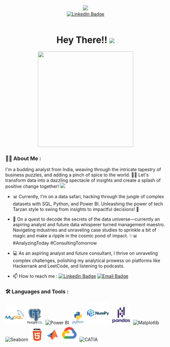 <div id="header" align="center">
<img src="https://media.giphy.com/media/JWuBH9rCO2uZuHBFpm/giphy.gif"width="100"/>
  <div id="badges">
     <a href="https://www.linkedin.com/in/rishika-kumar-">
      <img src="https://img.shields.io/badge/LinkedIn-blue?style=for-the-badge&logo=linkedin&logoColor=white" alt="LinkedIn Badge"/>
    </a>
  </div>
  <img src="https://komarev.com/ghpvc/?username=BreadcrumbsWisdomVoyager&style=flat-square&color=blue" alt=""/>
  <h1>
    Hey There!!
    <img src="https://media.giphy.com/media/hvRJCLFzcasrR4ia7z/giphy.gif" width="30px"/>
  </h1>
</div>
<div align="center">
  <img src="https://media.giphy.com/media/3kPDmoWdBpQPNhCnUG/giphy.gif" width="300" height="300"/>
</div>

### :woman_technologist: About Me :
I'm a budding analyst from India, weaving through the intricate tapestry of business puzzles, and adding a pinch of spice to the world. 🌱💡 Let's transform data into a dazzling spectacle of insights and create a splash of positive change together! <img src="https://media.giphy.com/media/WUlplcMpOCEmTGBtBW/giphy.gif" width="40"> 

- :bar_chart: Currently, I'm on a data safari, hacking through the jungle of complex datasets with SQL, Python, and Power BI. Unleashing the power of tech Tarzan style to swing from insights to impactful decisions! 🚀

- :green_book: On a quest to decode the secrets of the data universe—currently an aspiring analyst and future data whisperer turned management maestro. Navigating industries and unraveling case studies to sprinkle a bit of magic and make a ripple in the cosmic pond of impact. ✨📊 #AnalyzingToday #ConsultingTomorrow

- :computer: As an aspiring analyst and future consultant, I thrive on unraveling complex challenges, polishing my analytical prowess on platforms like Hackerrank and LeetCode, and listening to podcasts. 

- :mailbox: How to reach me :  [![Linkedin Badge](https://img.shields.io/badge/-rishika--kumar-blue?style=flat&logo=Linkedin&logoColor=white)]("https://www.linkedin.com/in/rishika-kumar-")
 [![Email Badge](https://img.shields.io/badge/-rishikakumar2006%40gmail.com-red?style=flat&logo=Gmail&logoColor=white)](mailto:rishikakumar2006@gmail.com)


### :hammer_and_wrench: Languages and Tools :

<div>
  
  <img src="https://github.com/devicons/devicon/blob/master/icons/mysql/mysql-original-wordmark.svg" title="MySQL"  alt="MySQL" width="60" height="60"/>&nbsp;
  <img src="https://github.com/devicons/devicon/blob/master/icons/postgresql/postgresql-original-wordmark.svg" title="PostgreSQL" alt="PostgreSQL" width="50" height="50"/>&nbsp;
  <img src="https://github.com/microsoft/PowerBI-Icons/blob/main/SVG/Power-BI.svg" title="Power BI" alt="Power BI" width="40" height="40"/>&nbsp;
  <img src="https://github.com/devicons/devicon/blob/master/icons/python/python-original-wordmark.svg" title="Python" alt="Python" width="40" height="40"/>&nbsp;
  <img src="https://github.com/devicons/devicon/blob/master/icons/numpy/numpy-original-wordmark.svg" title="NumPy" alt="NumPy" width="70" height="70"/>&nbsp;
  <img src="https://github.com/devicons/devicon/blob/master/icons/pandas/pandas-original-wordmark.svg" title="Pandas" alt="Pandas" width="60" height="60"/>&nbsp;
  <img src="https://github.com/matplotlib/matplotlib/blob/main/lib/matplotlib/mpl-data/images/matplotlib.svg" title="Matplotlib" alt="Matplotlib" width="40" height="40"/>&nbsp;
  <img src="https://raw.githubusercontent.com/mwaskom/seaborn/master/doc/_static/logo-wide-lightbg.svg" title="Seaborn" alt="Seaborn" width="90" height="90"/>&nbsp;
  <img src="https://github.com/devicons/devicon/blob/master/icons/html5/html5-original-wordmark.svg" title="HTML5" alt="HTML5" width="40" height="40"/>&nbsp;
  <img src="https://github.com/devicons/devicon/blob/master/icons/matlab/matlab-original.svg" title="MATLAB" alt="MATLAB" width="40" height="40"/>&nbsp;
  <img src="https://github.com/devicons/devicon/blob/master/icons/googlecloud/googlecloud-original.svg" title="Google Cloud" alt="Google Cloud" width="50" height="50"/>&nbsp;
  <img src="https://user-images.githubusercontent.com/17025808/181291304-c0eac5d9-719c-4bfc-95fa-66a78cead360.svg" title="CATIA" alt="CATIA" width="70" height="70"/>&nbsp;

</div>

